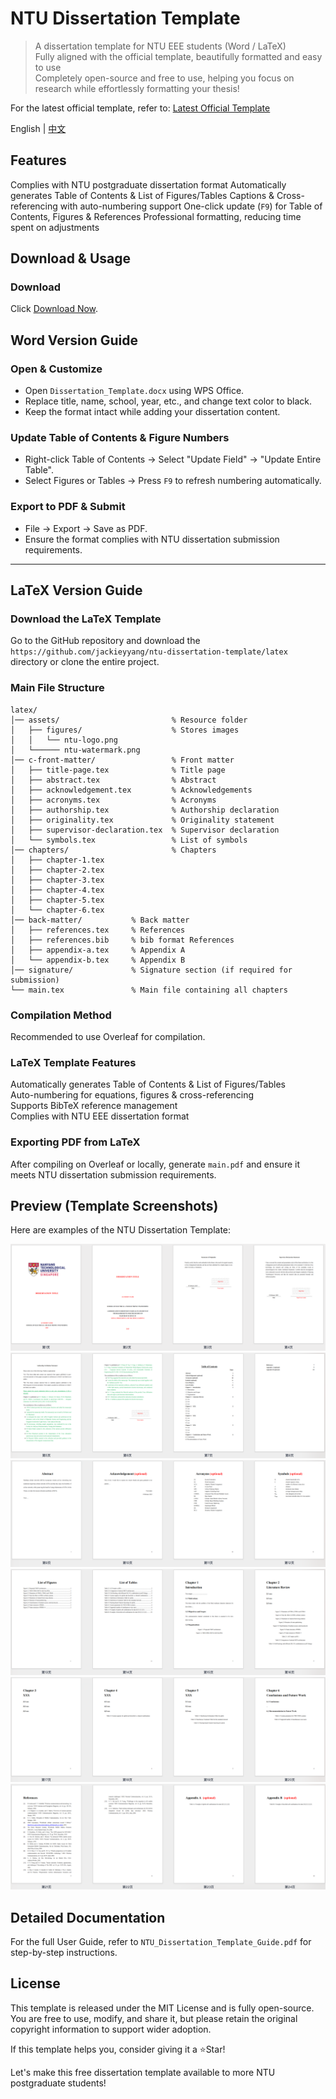 # NTU Dissertation Template

> A dissertation template for NTU EEE students (Word / LaTeX)  
> Fully aligned with the official template, beautifully formatted and easy to use  
> Completely open-source and free to use, helping you focus on research while effortlessly formatting your thesis!  

For the latest official template, refer to: [Latest Official Template](https://entuedu.sharepoint.com/sites/Student/cs/eee/Shared%20Documents/Forms/AllItems.aspx?id=%2Fsites%2FStudent%2Fcs%2Feee%2FShared%20Documents%2FGraduate%2FM%2ESc%2E%20Programme%2FMaster%20of%20Science%20%28MSc%29%20Programme%2FImportant%20Links%2FDissertation%2FGuideline%2DMSc%2DDiss%5Fv8%2Epdf&parent=%2Fsites%2FStudent%2Fcs%2Feee%2FShared%20Documents%2FGraduate%2FM%2ESc%2E%20Programme%2FMaster%20of%20Science%20%28MSc%29%20Programme%2FImportant%20Links%2FDissertation)

English | [中文](./README.md) 

## Features

Complies with NTU postgraduate dissertation format 
Automatically generates Table of Contents & List of Figures/Tables 
Captions & Cross-referencing with auto-numbering support 
One-click update (`F9`) for Table of Contents, Figures & References 
Professional formatting, reducing time spent on adjustments

## Download & Usage

### Download

Click [Download Now](https://github.com/jackieyyang/ntu-dissertation-template/archive/refs/heads/main.zip).

## Word Version Guide

### Open & Customize

- Open `Dissertation_Template.docx` using WPS Office.  
- Replace title, name, school, year, etc., and change text color to black.  
- Keep the format intact while adding your dissertation content.  

### Update Table of Contents & Figure Numbers

- Right-click Table of Contents → Select "Update Field" → "Update Entire Table".  
- Select Figures or Tables → Press `F9` to refresh numbering automatically.  

### Export to PDF & Submit

- File → Export → Save as PDF.  
- Ensure the format complies with NTU dissertation submission requirements.  

---

## LaTeX Version Guide

### Download the LaTeX Template

Go to the GitHub repository and download the `https://github.com/jackieyyang/ntu-dissertation-template/latex` directory or clone the entire project.

### Main File Structure

```
latex/
│── assets/                         % Resource folder
│   ├── figures/                    % Stores images
│   │   └── ntu-logo.png
│   └────── ntu-watermark.png
│── c-front-matter/                 % Front matter
│   ├── title-page.tex              % Title page
│   ├── abstract.tex                % Abstract
│   ├── acknowledgement.tex         % Acknowledgements
│   ├── acronyms.tex                % Acronyms
│   ├── authorship.tex              % Authorship declaration
│   ├── originality.tex             % Originality statement
│   ├── supervisor-declaration.tex  % Supervisor declaration
│   └── symbols.tex                 % List of symbols
│── chapters/                       % Chapters
│   ├── chapter-1.tex
│   ├── chapter-2.tex
│   ├── chapter-3.tex
│   ├── chapter-4.tex
│   ├── chapter-5.tex
│   └── chapter-6.tex
│── back-matter/           % Back matter
│   ├── references.tex     % References
│   ├── references.bib     % bib format References
│   ├── appendix-a.tex     % Appendix A
│   └── appendix-b.tex     % Appendix B
│── signature/             % Signature section (if required for submission)
└── main.tex               % Main file containing all chapters
```

### Compilation Method

Recommended to use Overleaf for compilation.

### LaTeX Template Features

Automatically generates Table of Contents & List of Figures/Tables  
Auto-numbering for equations, figures & cross-referencing  
Supports BibTeX reference management  
Complies with NTU EEE dissertation format  

### Exporting PDF from LaTeX

After compiling on Overleaf or locally, generate `main.pdf` and ensure it meets NTU dissertation submission requirements.

## Preview (Template Screenshots)

Here are examples of the NTU Dissertation Template:

![](./images/template_1.png)  
![](./images/template_2.png)  
![](./images/template_3.png)  
![](./images/template_4.png)  
![](./images/template_5.png)  
![](./images/template_6.png)  

## Detailed Documentation

For the full User Guide, refer to `NTU_Dissertation_Template_Guide.pdf` for step-by-step instructions.

## License

This template is released under the MIT License and is fully open-source.  
You are free to use, modify, and share it, but please retain the original copyright information to support wider adoption.

If this template helps you, consider giving it a ⭐Star!  

Let's make this free dissertation template available to more NTU postgraduate students!
